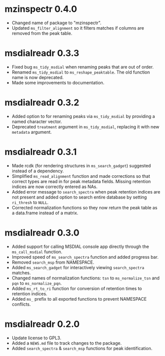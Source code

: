# mzinspectr 0.4.0

* Changed name of package to "mzinspectr".
* Updated `ms_filter_alignment` so it filters matches if columns are removed from the peak table.

# msdialreadr 0.3.3

* Fixed bug `ms_tidy_msdial` when renaming peaks that are out of order.
* Renamed `ms_tidy_msdial` to `ms_reshape_peaktable`. The old function name is now deprecated.
* Made some improvements to documentation.

# msdialreadr 0.3.2

* Added option to for renaming peaks via `ms_tidy_msdial` by providing a named character vector.
* Deprecated `treatment` argument in `ms_tidy_msdial`, replacing it with new `metadata` argument.

# msdialreadr 0.3.1

* Made rcdk (for rendering structures in `ms_search_gadget`) suggested instead of
a dependency.
* Simplified `ms_read_alignment` function and made corrections so that correct
types are read in for peak metadata fields. Missing retention indices are now
correctly entered as NAs.
* Added error message to `search_spectra` when peak retention indices are not
present and added option to search entire database by setting `ri_thresh` to `NULL`.
* Corrected normalization functions so they now return the peak table as a
data.frame instead of a matrix.

# msdialreadr 0.3.0

* Added support for calling MSDIAL console app directly through the `ms_call_msdial` function.
* Improved speed of `ms_search_spectra` function and added progress bar.
* Removed `search_msp` from NAMESPACE.
* Added `ms_search_gadget` for interactively viewing `search_spectra` matches.
* Changed names of normalization functions: `tsn` to `ms_normalize_tsn` and
`pqn` to `ms_normalize_pqn`.
* Added `ms_rt_to_ri` function for conversion of retention times to retention indices.
* Added `ms_` prefix to all exported functions to prevent NAMESPACE conflicts.

# msdialreadr 0.2.0

* Update license to GPL3.
* Added a `NEWS.md` file to track changes to the package.
* Added `search_spectra` & `search_msp` functions for peak identification.
